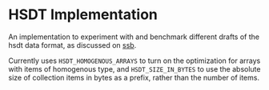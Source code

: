 # HSDT Implementation

An implementation to experiment with and benchmark different drafts of the hsdt data format, as discussed on [ssb](%y5G9E1MJ8sv4NSyQ+T8PszTTPEcf1j7vPkcHSR3AuXA=.sha256).

Currently uses `HSDT_HOMOGENOUS_ARRAYS` to turn on the optimization for arrays with items of homogenous type, and `HSDT_SIZE_IN_BYTES` to use the absolute size of collection items in bytes as a prefix, rather than the number of items.
